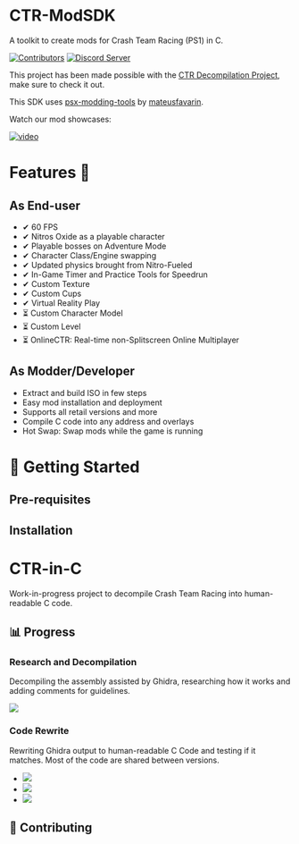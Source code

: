 
# CTR-ModSDK

A toolkit to create mods for Crash Team Racing (PS1) in C.

[![Contributors][contributors-badge]][contributors-link] [![Discord Server][discord-badge]][discord]

[contributors-link]: https://github.com/CTR-Tools/CTR-ModSDK/graphs/contributors
[contributors-badge]: https://img.shields.io/github/contributors/CTR-Tools/CTR-ModSDK

[discord]: https://discord.gg/WHkuh2n
[discord-badge]: https://img.shields.io/discord/527135227546435584?color=%237289DA&logo=discord&logoColor=ffffff

This project has been made possible with the [CTR Decompilation Project](https://github.com/CTR-tools/CTR-ModSDK#CTR-in-C), make sure to check it out.

This SDK uses [psx-modding-tools](https://github.com/mateusfavarin/psx-modding-toolchain) by [mateusfavarin](https://github.com/mateusfavarin).

Watch our mod showcases: 

[![video](https://img.youtube.com/vi/BeuqK96udfs/hqdefault.jpg)](https://www.youtube.com/watch?v=AXJuTpw373g&list=PL2jaTxWyUt6yOsEhidU4zAENmCXetvbNW&index=1)

# Features 📃

## As End-user
- ✔ 60 FPS
- ✔ Nitros Oxide as a playable character
- ✔ Playable bosses on Adventure Mode
- ✔ Character Class/Engine swapping
- ✔ Updated physics brought from Nitro-Fueled
- ✔ In-Game Timer and Practice Tools for Speedrun
- ✔ Custom Texture
- ✔ Custom Cups
- ✔ Virtual Reality Play
- ⏳ Custom Character Model
- ⏳ Custom Level
- ⏳ OnlineCTR: Real-time non-Splitscreen Online Multiplayer

## As Modder/Developer

- Extract and build ISO in few steps
- Easy mod installation and deployment
- Supports all retail versions and more
- Compile C code into any address and overlays
- Hot Swap: Swap mods while the game is running

# 🏁 Getting Started
## Pre-requisites
## Installation

# CTR-in-C

Work-in-progress project to decompile Crash Team Racing into human-readable C code.

## 📊 Progress
### Research and Decompilation

Decompiling the assembly assisted by Ghidra, researching how it works and adding comments for guidelines.

![](https://progress-bar.dev/97/?width=300&title=USA&suffix=%%20done)

### Code Rewrite

Rewriting Ghidra output to human-readable C Code and testing if it matches.
Most of the code are shared between versions.

- ![](https://progress-bar.dev/92/?scale=1171&width=300&title=USA&suffix=%20functions%20out%20of%20~1171)
- ![](https://progress-bar.dev/22/?scale=1171&width=300&title=PAL&suffix=%20functions%20out%20of%20~1200)
- ![](https://progress-bar.dev/94/?scale=1171&width=300&title=JPN&suffix=%20functions%20out%20of%20~1200)

## 🤝 Contributing

